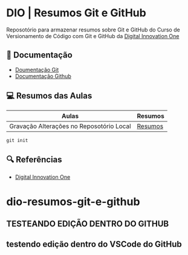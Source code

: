
# DIO | Resumos Git e GitHub

Reposotório para armazenar resumos sobre Git e GitHub do Curso de Versionamento de Código com Git e GitHub da [Digital Innovation One](https://web.dio.me)

## 📑 Documentação 
- [Doumentação Git](https://git-scm.com/docs/git/pt_BR)
- [Documentação Github](https://docs.github.com/pt/get-started)

## 💻 Resumos das Aulas 

| Aulas | Resumos |
|-------|---------|
|Gravação Alterações no Reposotório Local | [Resumos]()


```
git init
```

## 🔍 Referências
- [Digital Innovation One](https://web.dio.me)
# dio-resumos-git-e-github


## TESTEANDO EDIÇÃO DENTRO DO GITHUB
## testendo edição dentro do VSCode do GitHub